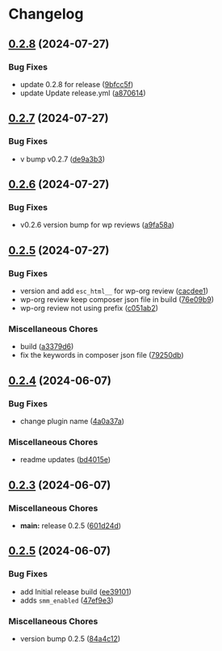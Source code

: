 # Changelog

## [0.2.8](https://github.com/devuri/wp-site-maintenance/compare/0.2.7...0.2.8) (2024-07-27)


### Bug Fixes

* update 0.2.8 for release ([9bfcc5f](https://github.com/devuri/wp-site-maintenance/commit/9bfcc5fd0ff594f07c310b45dbec358512c2217b))
* update Update release.yml ([a870614](https://github.com/devuri/wp-site-maintenance/commit/a870614717afd7f863a51c802ae5faa91bb7652b))

## [0.2.7](https://github.com/devuri/wp-site-maintenance/compare/0.2.6...0.2.7) (2024-07-27)


### Bug Fixes

* v bump v0.2.7 ([de9a3b3](https://github.com/devuri/wp-site-maintenance/commit/de9a3b36d40f47d847c52550a5fa5b820f8655ac))

## [0.2.6](https://github.com/devuri/wp-site-maintenance/compare/0.2.5...0.2.6) (2024-07-27)


### Bug Fixes

* v0.2.6 version bump for wp reviews ([a9fa58a](https://github.com/devuri/wp-site-maintenance/commit/a9fa58ae65438b86eb8f458148f9230b6145a7dd))

## [0.2.5](https://github.com/devuri/wp-site-maintenance/compare/0.2.4...0.2.5) (2024-07-27)


### Bug Fixes

* version and add `esc_html__` for wp-org review ([cacdee1](https://github.com/devuri/wp-site-maintenance/commit/cacdee15231262ff4b937706f004f5d1d8df3a14))
* wp-org review keep composer json file in build ([76e09b9](https://github.com/devuri/wp-site-maintenance/commit/76e09b98e52eefee9d3358efab115c4c50372f83))
* wp-org review not using prefix ([c051ab2](https://github.com/devuri/wp-site-maintenance/commit/c051ab272e7a729784d0f2edbc3760ea3bdb7fd9))


### Miscellaneous Chores

* build ([a3379d6](https://github.com/devuri/wp-site-maintenance/commit/a3379d61dba8db51b7595de274d5cf2c382a8cdc))
* fix the keywords in composer json file ([79250db](https://github.com/devuri/wp-site-maintenance/commit/79250db174f42cdd516a7f4b32c8efb1c6eace39))

## [0.2.4](https://github.com/devuri/wp-site-maintenance/compare/0.2.3...0.2.4) (2024-06-07)


### Bug Fixes

* change plugin name ([4a0a37a](https://github.com/devuri/wp-site-maintenance/commit/4a0a37a772987a0d930e09dc88892c8a52862395))


### Miscellaneous Chores

* readme updates ([bd4015e](https://github.com/devuri/wp-site-maintenance/commit/bd4015e0f2c9def140e7055fd28ab34332cbe86f))

## [0.2.3](https://github.com/devuri/wp-site-maintenance/compare/0.2.5...0.2.3) (2024-06-07)


### Miscellaneous Chores

* **main:** release 0.2.5 ([601d24d](https://github.com/devuri/wp-site-maintenance/commit/601d24dbe0f1e09110250dd76d837c0bbc9cc388))

## [0.2.5](https://github.com/devuri/wp-site-maintenance/compare/v0.2.1...0.2.5) (2024-06-07)


### Bug Fixes

* add Initial release build ([ee39101](https://github.com/devuri/wp-site-maintenance/commit/ee3910145fb69b507baeda8dfa75e5dc072c3af8))
* adds `smm_enabled` ([47ef9e3](https://github.com/devuri/wp-site-maintenance/commit/47ef9e3e0106f2b989ba856d2b5326a29c6ec184))


### Miscellaneous Chores

* version bump 0.2.5 ([84a4c12](https://github.com/devuri/wp-site-maintenance/commit/84a4c127d1b99e65f39a740f6171f1bb75cfc69b))
